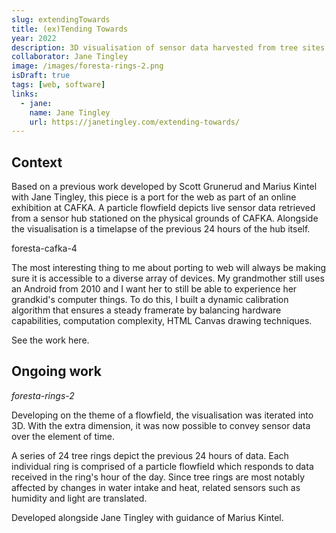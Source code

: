 ```yaml
---
slug: extendingTowards
title: (ex)Tending Towards
year: 2022
description: 3D visualisation of sensor data harvested from tree sites worldwide.
collaborator: Jane Tingley
image: /images/foresta-rings-2.png
isDraft: true
tags: [web, software]
links:
  - jane:
    name: Jane Tingley
    url: https://janetingley.com/extending-towards/
---
```


## Context

Based on a previous work developed by Scott Grunerud and Marius Kintel with Jane Tingley, this piece is a port for the web as part of an online exhibition at CAFKA. A particle flowfield depicts live sensor data retrieved from a sensor hub stationed on the physical grounds of CAFKA. Alongside the visualisation is a timelapse of the previous 24 hours of the hub itself.

foresta-cafka-4

The most interesting thing to me about porting to web will always be making sure it is accessible to a diverse array of devices. My grandmother still uses an Android from 2010 and I want her to still be able to experience her grandkid's computer things. To do this, I built a dynamic calibration algorithm that ensures a steady framerate by balancing hardware capabilities, computation complexity, HTML Canvas drawing techniques.

See the work here.

## Ongoing work

_foresta-rings-2_

Developing on the theme of a flowfield, the visualisation was iterated into 3D. With the extra dimension, it was now possible to convey sensor data over the element of time.

A series of 24 tree rings depict the previous 24 hours of data. Each individual ring is comprised of a particle flowfield which responds to data received in the ring's hour of the day. Since tree rings are most notably affected by changes in water intake and heat, related sensors such as humidity and light are translated.

Developed alongside Jane Tingley with guidance of Marius Kintel.
